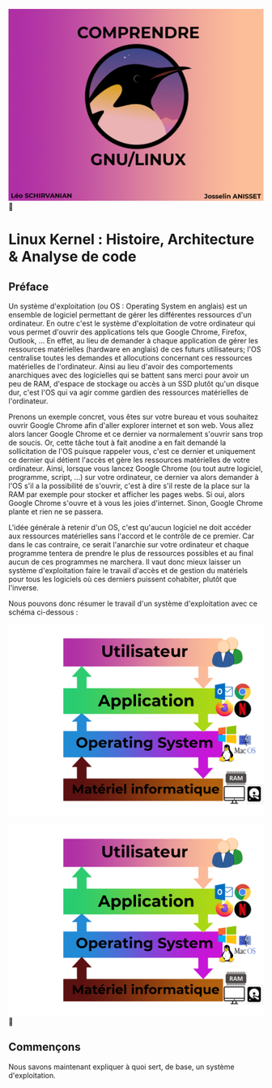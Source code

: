 ![cover](./img/img0.jpg)

# Linux Kernel : Histoire, Architecture & Analyse de code

## Préface

Un système d'exploitation (ou OS : Operating System en anglais) est un ensemble de logiciel permettant de gérer les différentes ressources d'un ordinateur. En outre c'est le système d'exploitation de votre ordinateur qui vous permet d'ouvrir des applications tels que Google Chrome, Firefox, Outlook, ... En effet, au lieu de demander à chaque application de gérer les ressources matérielles (hardware en anglais) de ces futurs utilisateurs; l'OS centralise toutes les demandes et allocutions concernant ces ressources matérielles de l'ordinateur. Ainsi au lieu d'avoir des comportements anarchiques avec des logicielles qui se battent sans merci pour avoir un peu de RAM, d'espace de stockage ou accès à un SSD plutôt qu'un disque dur, c'est l'OS qui va agir comme gardien des ressources matérielles de l'ordinateur.

Prenons un exemple concret, vous êtes sur votre bureau et vous souhaitez ouvrir Google Chrome afin d'aller explorer internet et son web. Vous allez alors lancer Google Chrome et ce dernier va normalement s'ouvrir sans trop de soucis. Or, cette tâche tout à fait anodine a en fait demandé la sollicitation de l'OS puisque rappeler vous, c'est ce dernier et uniquement ce dernier qui détient l'accès et gère les ressources matérielles de votre ordinateur. Ainsi, lorsque vous lancez Google Chrome (ou tout autre logiciel, programme, script, ...) sur votre ordinateur, ce dernier va alors demander à l'OS s'il a la possibilité de s'ouvrir, c'est à dire s'il reste de la place sur la RAM par exemple pour stocker et afficher les pages webs. Si oui, alors Google Chrome s'ouvre et à vous les joies d'internet. Sinon, Google Chrome plante et rien ne se passera.

L'idée générale à retenir d'un OS, c'est qu'aucun logiciel ne doit accéder aux ressources matérielles sans l'accord et le contrôle de ce premier. Car dans le cas contraire, ce serait l'anarchie sur votre ordinateur et chaque programme tentera de prendre le plus de ressources possibles et au final aucun de ces programmes ne marchera. Il vaut donc mieux laisser un système d'exploitation faire le travail d'accès et de gestion du matériels pour tous les logiciels où ces derniers puissent cohabiter, plutôt que l'inverse.

Nous pouvons donc résumer le travail d'un système d'exploitation avec ce schéma ci-dessous :

<p align="center">
  <img src="./img/img2.jpg" alt="drawing" title="OS" width="700"/>
</p>

![OS](./img/img2.jpg)



## Commençons 

Nous savons maintenant expliquer à quoi sert, de base, un système d'exploitation. 
